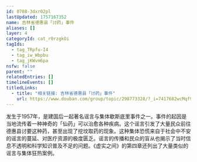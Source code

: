 ```yaml
---
id: 0708-3dxr02pl
lastUpdated: 1757167352
name: 吉林省德惠县「讨药」事件
aliases: []
layer: 4
categoryId: cat_r0rzgkOi
tagIds:
  - tag_TRpfu-I4
  - tag_iw_Wbpbu
  - tag_jKWvm6pa
nsfw: false
parent: ""
relatedEntries: []
timelineEvents: []
titledLinks:
  - title: "相关链接: 吉林省德惠县「讨药」事件"
    url: https://www.douban.com/group/topic/298773328/?_i=7417682wcMqf9i
---
```


发生于1957年，是建国后一起著名谣言与集体歇斯底里事件之一。事件的起因是当地流传着一种神奇的「仙药」可以治愈各种疾病。这个谣言引发了大量民众前往德惠县讨要这种药，甚至出现了挖坟取药的现象。这种集体恐慌来自于社会中不安的谣言的蔓延、对医疗资源的极度匮乏。谣言的传播和民众的盲从也揭示了当时信息不透明和科学知识普及不足的问题。《虚实之间》的第四章还列出了大量类似的谣言与集体狂热案例。
